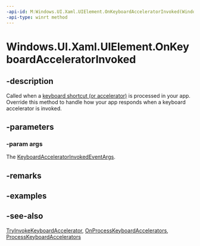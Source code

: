 ```yaml
---
-api-id: M:Windows.UI.Xaml.UIElement.OnKeyboardAcceleratorInvoked(Windows.UI.Xaml.Input.KeyboardAcceleratorInvokedEventArgs)
-api-type: winrt method
---
```


<!-- Method syntax.
virtual protected void UIElement.OnKeyboardAcceleratorInvoked(KeyboardAcceleratorInvokedEventArgs args)
-->

# Windows.UI.Xaml.UIElement.OnKeyboardAcceleratorInvoked

## -description
Called when a [keyboard shortcut (or accelerator)](../windows.ui.xaml.input/keyboardaccelerator.md) is processed in your app. Override this method to handle how your app responds when a keyboard accelerator is invoked.



## -parameters
### -param args
The [KeyboardAcceleratorInvokedEventArgs](../windows.ui.xaml.input/keyboardacceleratorinvokedeventargs.md).

## -remarks

## -examples

## -see-also
[TryInvokeKeyboardAccelerator](uielement_tryinvokekeyboardaccelerator_2058427461.md), [OnProcessKeyboardAccelerators](uielement_onprocesskeyboardaccelerators_1771064317.md), [ProcessKeyboardAccelerators](uielement_processkeyboardaccelerators.md)

